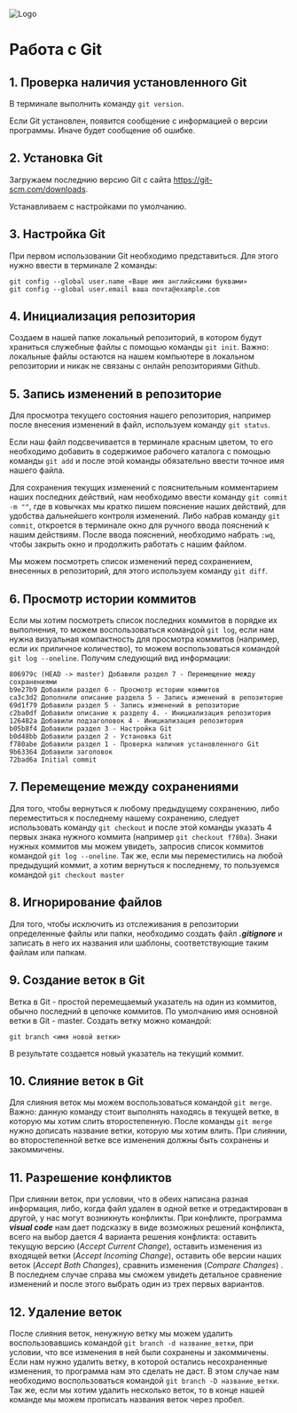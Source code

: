 ![Logo](image.jpg)
# Работа с  Git

## 1. Проверка наличия установленного Git
В терминале выполнить команду `git version`.

Если Git установлен, появится сообщение с информацией о версии программы. Иначе будет сообщение об ошибке.

## 2. Установка Git
Загружаем последнию версию Git с сайта https://git-scm.com/downloads.

Устанавливаем с настройками по умолчанию.

## 3. Настройка Git
При первом использовании Git необходимо представиться. Для этого нужно ввести в терминале 2 команды:
```
git config --global user.name «Ваше имя английскими буквами»
git config --global user.email ваша почта@example.com
```

## 4. Инициализация репозитория
Создаем в нашей папке локальный репозиторий, в котором будут храниться служебные файлы с помощью команды `git init`. Важно: локальные файлы остаются на нашем компьютере в локальном репозитории и никак не связаны с онлайн репозиториями Github. 

## 5. Запись изменений в репозиторие
Для просмотра текущего состояния нашего репозитория, например после внесения изменений в файл, используем команду `git status`.

Если наш файл подсвечивается в терминале красным цветом, то его необходимо добавить в содержимое рабочего каталога с помощью команды `git add` и после этой команды обязательно ввести точное имя нашего файла.

Для сохранения текущих изменений с пояснительным комментарием наших последних действий, нам необходимо ввести команду `git commit -m ""`, где в ковычках мы кратко пишем пояснение наших действий, для удобства дальнейшего контроля изменений. Либо набрав команду `git commit`, откроется в терминале окно для ручного ввода пояснений к нашим действиям. После ввода пояснений, необходимо набрать `:wq`, чтобы закрыть окно и продолжить работать с нашим файлом.

Мы можем посмотреть список изменений перед сохранением, внесенных в репозиторий, для этого используем команду `git diff`.

## 6. Просмотр истории коммитов
Если мы хотим посмотреть список последних коммитов в порядке их выполнения, то можем воспользоваться командой `git log`, если нам нужна визуальная компактность для просмотра коммитов (например, если их приличное количество), то можем воспользоваться командой `git log --oneline`. Получим следующий вид информации:
```
806979c (HEAD -> master) Добавили раздел 7 - Перемещение между сохранениями
b9e27b9 Добавили раздел 6 - Просмотр истории коммитов
ca3c3d2 Дополнили описание раздела 5 - Запись изменений в репозиторие
69d1f79 Добавили раздел 5 - Запись изменений в репозиторие
c2ba0df Добавили описание к разделу 4. - Инициализация репозитория
126482a Добавили подзаголовок 4 - Инициализация репозитория
b05b8f4 Добавили раздел 3 - Настройка Git
b0d48bb Добавили раздел 2 - Установка Git
f780abe Добавили раздел 1 - Проверка наличия установленного Git
9b63364 Добавили заголовок
72bad6a Initial commit
```

## 7. Перемещение между сохранениями
Для того, чтобы вернуться к любому предыдущему сохранению, либо переместиться к последнему нашему сохранению, следует использовать команду `git checkout` и после этой команды указать 4 первых знака нужного коммита (например `git checkout f780a`). Знаки нужных коммитов мы можем увидеть, запросив список коммитов командой `git log --oneline`. Так же, если мы переместились на любой предыдущий коммит, а хотим вернуться к последнему, то пользуемся командой `git checkout master`

## 8. Игнорирование файлов
Для того, чтобы исключить из отслеживания в репозитории определенные файлы или папки, необходимо создать файл ***.gitignore*** и записать в него их названия или шаблоны, соответствующие таким файлам или папкам.

## 9. Создание веток в Git
Ветка в Git - простой перемещаемый указатель на один из коммитов, обычно последний в цепочке коммитов. 
По умолчанию имя основной ветки в Git - master.
Создать ветку можно командой:
```
git branch <имя новой ветки>
```
В результате создается новый указатель на текущий коммит.

## 10. Слияние веток в Git
Для слияния веток мы можем воспользоваться командой `git merge`. Важно: данную команду стоит выполнять находясь в текущей ветке, в которую мы хотим слить второстепенную. После команды `git merge` нужно дописать название ветки, которую мы хотим влить. При слиянии, во второстепенной ветке все изменения должны быть сохранены и закоммичены.

## 11. Разрешение конфликтов
При слиянии веток, при условии, что в обеих написана разная информация, либо, когда файл удален в одной ветке и отредактирован в другой, у нас могут возникнуть конфликты.
При конфликте, программа ***visual code*** нам дает подсказку в виде возможных решений конфликта, всего на выбор дается 4 варианта решения конфликта: оставить текущую версию (*Accept Current Change*), оставить изменения из входящей ветки (*Accept Incoming Change*), оставить обе версии наших веток (*Accept Both Changes*), сравнить изменения (*Compare Changes*) . В последнем случае справа мы сможем увидеть детальное сравнение изменений и после этого выбрать один из трех первых вариантов.

## 12. Удаление веток
После слияния веток, ненужную ветку мы можем удалить воспользовавшись командой `git branch -d название_ветки`, при условии, что все изменения в ней были сохранены и закоммичены. Если нам нужно удалить ветку, в которой остались несохраненные изменения, то программа нам это сделать не даст. В этом случае нам необходимо воспользоваться командой `git branch -D название_ветки`. Так же, если мы хотим удалить несколько веток, то в конце нашей команде мы можем прописать названия веток через пробел.